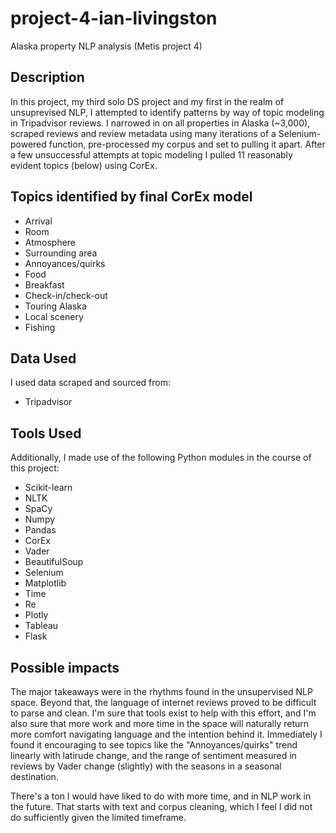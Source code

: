 # project-4-ian-livingston
Alaska property NLP analysis (Metis project 4)

## Description
In this project, my third solo DS project and my first in the realm of unsuprevised NLP, I attempted to identify patterns by way of topic modeling in Tripadvisor reviews. I narrowed in on all properties in Alaska (~3,000), scraped reviews and review metadata using many iterations of a Selenium-powered function, pre-processed my corpus and set to pulling it apart. After a few unsuccessful attempts at topic modeling I pulled 11 reasonably evident topics (below) using CorEx.

## Topics identified by final CorEx model
- Arrival
- Room 
- Atmosphere 
- Surrounding area 
- Annoyances/quirks 
- Food
- Breakfast
- Check-in/check-out
- Touring Alaska
- Local scenery
- Fishing

## Data Used
I used data scraped and sourced from:

- Tripadvisor

## Tools Used
Additionally, I made use of the following Python modules in the course of this project:

- Scikit-learn
- NLTK
- SpaCy
- Numpy
- Pandas
- CorEx
- Vader
- BeautifulSoup
- Selenium
- Matplotlib
- Time
- Re
- Plotly
- Tableau
- Flask

## Possible impacts
The major takeaways were in the rhythms found in the unsupervised NLP space. Beyond that, the language of internet reviews proved to be difficult to parse and clean. I'm sure that tools exist to help with this effort, and I'm also sure that more work and more time in the space will naturally return more comfort navigating language and the intention behind it. Immediately I found it encouraging to see topics like the "Annoyances/quirks" trend linearly with latirude change, and the range of sentiment measured in reviews by Vader change (slightly) with the seasons in a seasonal destination.

There's a ton I would have liked to do with more time, and in NLP work in the future. That starts with text and corpus cleaning, which I feel I did not do sufficiently given the limited timeframe.

